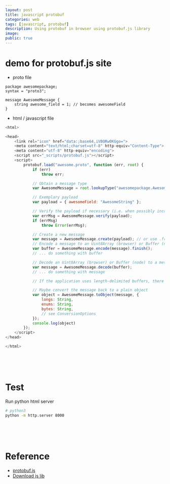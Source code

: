 ```yaml
---
layout: post
title: javascript protobuf
categories: web
tags: [javascript, protobuf]
description: Using protobuf in browser using protobuf.js library
image: 
public: true
---
```


# demo for protobuf.js site
- proto file
```
package awesomepackage;
syntax = "proto3";

message AwesomeMessage {
    string awesome_field = 1; // becomes awesomeField
}
```

- html / javascript file

```js
<html>

<head>
    <link rel="icon" href="data:;base64,iVBORw0KGgo=">
    <meta content="text/html;charset=utf-8" http-equiv="Content-Type">
    <meta content="utf-8" http-equiv="encoding">
    <script src="_scripts/protobuf.js"></script>
    <script>
        protobuf.load("awesome.proto", function (err, root) {
            if (err)
                throw err;

            // Obtain a message type
            var AwesomeMessage = root.lookupType("awesomepackage.AwesomeMessage");

            // Exemplary payload
            var payload = { awesomeField: "AwesomeString" };

            // Verify the payload if necessary (i.e. when possibly incomplete or invalid)
            var errMsg = AwesomeMessage.verify(payload);
            if (errMsg)
                throw Error(errMsg);

            // Create a new message
            var message = AwesomeMessage.create(payload); // or use .fromObject if conversion is necessary
            // Encode a message to an Uint8Array (browser) or Buffer (node)
            var buffer = AwesomeMessage.encode(message).finish();
            // ... do something with buffer

            // Decode an Uint8Array (browser) or Buffer (node) to a message
            var message = AwesomeMessage.decode(buffer);
            // ... do something with message

            // If the application uses length-delimited buffers, there is also encodeDelimited and decodeDelimited.

            // Maybe convert the message back to a plain object
            var object = AwesomeMessage.toObject(message, {
                longs: String,
                enums: String,
                bytes: String,
                // see ConversionOptions
            });
            console.log(object)
        });
    </script>
</head>

</html>
```

&nbsp;  
&nbsp;  
&nbsp;  
# Test


Run python html server
```bash
# python3
python -m http.server 8000
```

&nbsp;  
&nbsp;  
&nbsp;  
# Reference 
- [protobuf.js](https://protobufjs.github.io/protobuf.js/#installation)
- [Download js lib](https://github.com/protobufjs/protobuf.js/tree/master/dist)